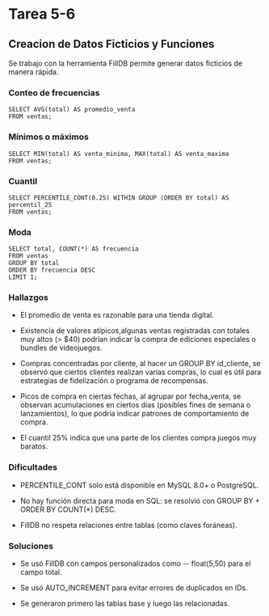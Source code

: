 # Tarea 5-6
## Creacion de Datos Ficticios y Funciones

Se trabajo con la herramienta FillDB permite generar datos ficticios de manera rápida.

### Conteo de frecuencias

```mysql
SELECT AVG(total) AS promedio_venta
FROM ventas;
```
### Mínimos o máximos
```mysql
SELECT MIN(total) AS venta_minima, MAX(total) AS venta_maxima
FROM ventas;
```
### Cuantil 
```mysql
SELECT PERCENTILE_CONT(0.25) WITHIN GROUP (ORDER BY total) AS percentil_25
FROM ventas;
``` 
### Moda
```mysql
SELECT total, COUNT(*) AS frecuencia
FROM ventas
GROUP BY total
ORDER BY frecuencia DESC
LIMIT 1;
```

### Hallazgos

- El promedio de venta es razonable para una tienda digital.

- Existencia de valores atípicos,algunas ventas registradas con totales muy altos (> $40) podrían indicar la compra de ediciones especiales o bundles de videojuegos.

- Compras concentradas por cliente, al hacer un GROUP BY id_cliente, se observó que ciertos clientes realizan varias compras, lo cual es útil para estrategias de fidelización o programa de recompensas.

- Picos de compra en ciertas fechas, al agrupar por fecha_venta, se observan acumulaciones en ciertos días (posibles fines de semana o lanzamientos), lo que podría indicar patrones de comportamiento de compra.

- El cuantil 25% indica que una parte de los clientes compra juegos muy baratos.

### Dificultades

- PERCENTILE_CONT solo está disponible en MySQL 8.0+ o PostgreSQL.

- No hay función directa para moda en SQL: se resolvió con GROUP BY + ORDER BY COUNT(*) DESC.

- FillDB no respeta relaciones entre tablas (como claves foráneas).

### Soluciones

- Se usó FillDB con campos personalizados como -- float(5,50) para el campo total.

- Se usó AUTO_INCREMENT para evitar errores de duplicados en IDs.

- Se generaron primero las tablas base y luego las relacionadas.




